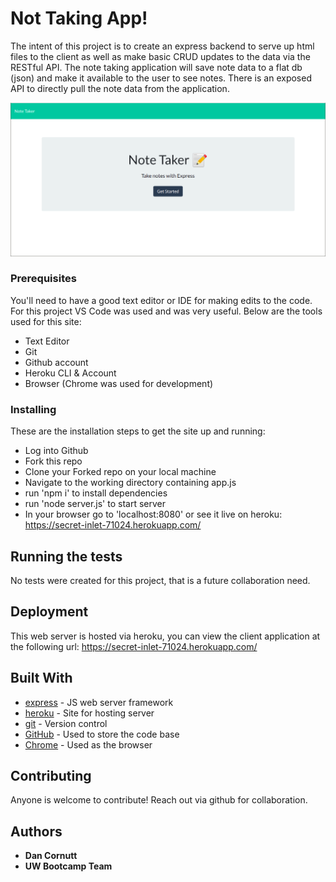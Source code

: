 # Not Taking App!

The intent of this project is to create an express backend to serve up html files to the client as well as make basic CRUD updates to the data via the RESTful API. The note taking application will save note data to a flat db (json) and make it available to the user to see notes. There is an exposed API to directly pull the note data from the application.

![NoteTakingApp](https://github.com/dancornutt/NoteTakingApp/blob/main/Develop/public/assets/NoteTakerApp.png)

### Prerequisites

You'll need to have a good text editor or IDE for making edits to the code. For this project VS Code was used and was very useful.
Below are the tools used for this site:
 * Text Editor
 * Git
 * Github account
 * Heroku CLI & Account
 * Browser (Chrome was used for development)

### Installing

These are the installation steps to get the site up and running:
 
 * Log into Github
 * Fork this repo 
 * Clone your Forked repo on your local machine
 * Navigate to the working directory containing app.js
 * run 'npm i' to install dependencies
 * run 'node server.js' to start server
 * In your browser go to 'localhost:8080' or see it live on heroku: https://secret-inlet-71024.herokuapp.com/
    
## Running the tests

No tests were created for this project, that is a future collaboration need.

## Deployment

This web server is hosted via heroku, you can view the client application at the following url: https://secret-inlet-71024.herokuapp.com/

## Built With

* [express](https://expressjs.com/) - JS web server framework
* [heroku](https://www.heroku.com/) - Site for hosting server
* [git](https://git-scm.com/) - Version control
* [GitHub](https://github.com/) - Used to store the code base
* [Chrome](https://www.google.com/chrome/) - Used as the browser

## Contributing

Anyone is welcome to contribute! Reach out via github for collaboration. 

## Authors

* **Dan Cornutt**
* **UW Bootcamp Team**
